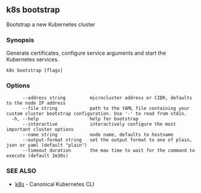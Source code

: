 ## k8s bootstrap

Bootstrap a new Kubernetes cluster

### Synopsis

Generate certificates, configure service arguments and start the Kubernetes services.

```
k8s bootstrap [flags]
```

### Options

```
      --address string         microcluster address or CIDR, defaults to the node IP address
      --file string            path to the YAML file containing your custom cluster bootstrap configuration. Use '-' to read from stdin.
  -h, --help                   help for bootstrap
      --interactive            interactively configure the most important cluster options
      --name string            node name, defaults to hostname
      --output-format string   set the output format to one of plain, json or yaml (default "plain")
      --timeout duration       the max time to wait for the command to execute (default 1m30s)
```

### SEE ALSO

* [k8s](k8s.md)	 - Canonical Kubernetes CLI

